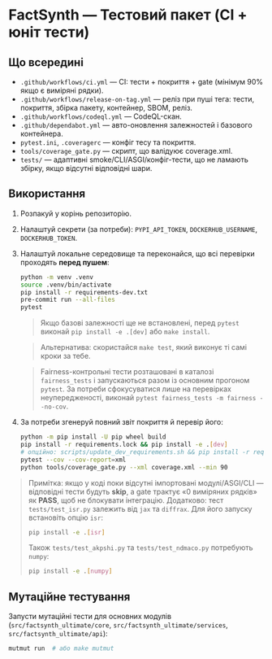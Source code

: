 # FactSynth — Тестовий пакет (CI + юніт тести)

## Що всередині

- `.github/workflows/ci.yml` — CI: тести + покриття + gate (мінімум 90% якщо є виміряні рядки).
- `.github/workflows/release-on-tag.yml` — реліз при пуші тега: тести, покриття, збірка пакету,
  контейнер, SBOM, реліз.
- `.github/workflows/codeql.yml` — CodeQL-скан.
- `.github/dependabot.yml` — авто-оновлення залежностей і базового контейнера.
- `pytest.ini`, `.coveragerc` — конфіг тесу та покриття.
- `tools/coverage_gate.py` — скрипт, що валідуює coverage.xml.
- `tests/` — адаптивні smoke/CLI/ASGI/конфіг-тести, що не ламають збірку,
  якщо відсутні відповідні шари.

## Використання

1. Розпакуй у корінь репозиторію.
2. Налаштуй секрети (за потреби): `PYPI_API_TOKEN`, `DOCKERHUB_USERNAME`, `DOCKERHUB_TOKEN`.
3. Налаштуй локальне середовище та переконайся, що всі перевірки проходять **перед пушем**:

    ```bash
    python -m venv .venv
    source .venv/bin/activate
    pip install -r requirements-dev.txt
    pre-commit run --all-files
    pytest
    ```

    > Якщо базові залежності ще не встановлені, перед `pytest` виконай `pip install -e .[dev]`
    > або `make install`.

    > Альтернатива: скористайся `make test`, який виконує ті самі кроки за тебе.

    > Fairness-контрольні тести розташовані в каталозі `fairness_tests` і запускаються разом із
    > основним прогоном `pytest`. За потреби сфокусуватися лише на перевірках неупередженості,
    > виконай `pytest fairness_tests -m fairness --no-cov`.

4. За потреби згенеруй повний звіт покриття й перевір його:

    ```bash
    python -m pip install -U pip wheel build
    pip install -r requirements.lock && pip install -e .[dev]
    # опційно: scripts/update_dev_requirements.sh && pip install -r requirements-dev.txt
    pytest --cov --cov-report=xml
    python tools/coverage_gate.py --xml coverage.xml --min 90
    ```

> Примітка: якщо у коді поки відсутні імпортовані модулі/ASGI/CLI —
> відповідні тести будуть **skip**,
> а gate трактує «0 виміряних рядків» як **PASS**, щоб не блокувати інтеграцію.
> Додатково: тест `tests/test_isr.py` залежить від `jax` та `diffrax`.
> Для його запуску встановіть опцію `isr`:
>
> ```bash
> pip install -e .[isr]
> ```
>
> Також `tests/test_akpshi.py` та `tests/test_ndmaco.py` потребують `numpy`:
>
> ```bash
> pip install -e .[numpy]
> ```

## Мутаційне тестування

Запусти мутаційні тести для основних модулів (`src/factsynth_ultimate/core`, `src/factsynth_ultimate/services`, `src/factsynth_ultimate/api`):

```bash
mutmut run  # або make mutmut
```
